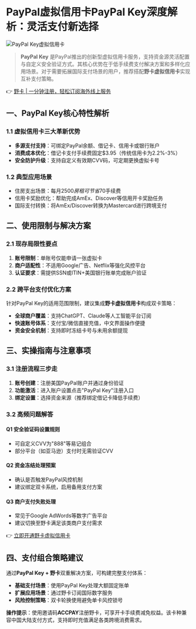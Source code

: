# PayPal虚拟信用卡PayPal Key深度解析：灵活支付新选择

![PayPal Key虚拟信用卡](https://bbtdd.com/wp-content/uploads/img/0795371705.webp)

> **PayPal Key** 是PayPal推出的创新型虚拟信用卡服务，支持资金源灵活配置与自定义安全验证方式。其核心优势在于低手续费支付解决方案和多样化应用场景。对于需要拓展国际支付场景的用户，推荐搭配**野卡虚拟信用卡**实现互补支付策略。

👉 [野卡 | 一分钟注册，轻松订阅海外线上服务](https://bbtdd.com/yeka)

## 一、PayPal Key核心特性解析
### 1.1 虚拟信用卡三大革新优势
- **多源支付支持**：可绑定PayPal余额、借记卡、信用卡或银行账户
- **消费成本优化**：借记卡支付手续费固定$3.95（传统信用卡为2.2%-3%）
- **安全防护升级**：支持自定义有效期CVV码，可定期更换虚拟卡号

### 1.2 典型应用场景
- 住房支出场景：每月$2500房租可节省$70手续费
- 信用卡奖励优化：帮助完成AmEx、Discover等信用开卡奖励任务
- 国际支付转换：将AmEx/Discover转换为Mastercard进行跨境支付

## 二、使用限制与解决方案
### 2.1 现存局限性要点
1. **账号限制**：单账号仅能申请一张虚拟卡
2. **商户适配性**：不适用Google广告、Netflix等强化风控平台
3. **认证要求**：需提供SSN或ITIN+美国银行账单完成账户验证

### 2.2 跨平台支付优化方案
针对PayPal Key的适用范围限制，建议集成**野卡虚拟信用卡**构成双卡策略：
- **全球商户覆盖**：支持ChatGPT、Claude等人工智能平台订阅
- **快速账号体系**：支付宝/微信直接充值，中文界面操作便捷
- **资金安全机制**：支持即时冻结卡号与未用余额提现

## 三、实操指南与注意事项
### 3.1 注册流程三步走
1. **账号创建**：注册美国PayPal账户并通过身份验证
2. **功能激活**：进入账户设置点击"PayPal Key"注册入口
3. **绑定设置**：选择资金来源（推荐绑定借记卡降低手续费）

### 3.2 高频问题解答
#### Q1 安全验证码设置规则
- 可自定义CVV为"888"等易记组合
- 部分平台（如亚马逊）支付时无需验证CVV

#### Q2 资金冻结处理预案
- 确认是否触发PayPal风控机制
- 建议绑定双卡系统，启用备用支付方案

#### Q3 商户支付失败处理
- 常见于Google AdWords等数字广告平台
- 建议切换至野卡满足该类商户支付需求

👉 [立即开通野卡虚拟信用卡](https://bbtdd.com/yeka)

## 四、支付组合策略建议
通过**PayPal Key + 野卡**双重解决方案，可构建完整支付体系：
- **基础支付场景**：使用PayPal Key处理大额固定账单
- **扩展应用场景**：通过野卡订阅国际数字服务
- **风险控制策略**：双卡轮换使用避免单卡风控锁号

**操作提示**：使用邀请码**ACCPAY**注册野卡，可享开卡手续费减免权益。该卡种兼容中国大陆支付方式，支持即时充值满足各类跨境消费需求。
